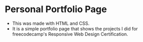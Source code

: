 # Personal Portfolio Page

- This was made with HTML and CSS.
- It is a simple portfolio page that shows the projects I did for freecodecamp's Responsive Web Design Certification.